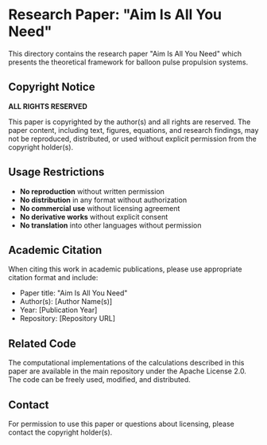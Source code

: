 # Research Paper: "Aim Is All You Need"

This directory contains the research paper "Aim Is All You Need" which presents the theoretical framework for balloon pulse propulsion systems.

## Copyright Notice

**ALL RIGHTS RESERVED**

This paper is copyrighted by the author(s) and all rights are reserved. The paper content, including text, figures, equations, and research findings, may not be reproduced, distributed, or used without explicit permission from the copyright holder(s).

## Usage Restrictions

- **No reproduction** without written permission
- **No distribution** in any format without authorization
- **No commercial use** without licensing agreement
- **No derivative works** without explicit consent
- **No translation** into other languages without permission

## Academic Citation

When citing this work in academic publications, please use appropriate citation format and include:

- Paper title: "Aim Is All You Need"
- Author(s): [Author Name(s)]
- Year: [Publication Year]
- Repository: [Repository URL]

## Related Code

The computational implementations of the calculations described in this paper are available in the main repository under the Apache License 2.0. The code can be freely used, modified, and distributed.

## Contact

For permission to use this paper or questions about licensing, please contact the copyright holder(s). 